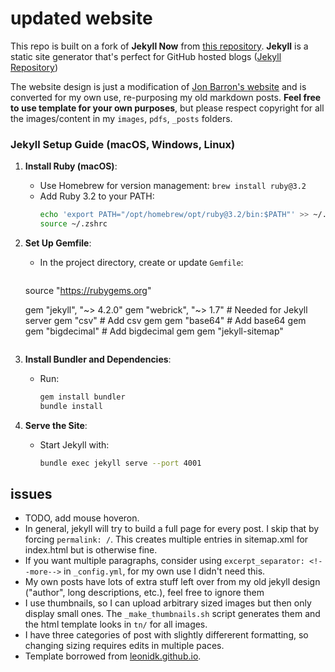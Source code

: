 # updated website

This repo is built on a fork of **Jekyll Now** from [this repository](https://github.com/barryclark/jekyll-now). **Jekyll** is a static site generator that's perfect for GitHub hosted blogs ([Jekyll Repository](https://github.com/jekyll/jekyll))

The website design is just a modification of [Jon Barron's website](https://jonbarron.info/) and is converted for my own use, re-purposing my old markdown posts. **Feel free to use template for your own purposes**, but please respect copyright for all the images/content in my `images`, `pdfs`, `_posts` folders. 

### Jekyll Setup Guide (macOS, Windows, Linux)

1. **Install Ruby (macOS)**:
   - Use Homebrew for version management: `brew install ruby@3.2`
   - Add Ruby 3.2 to your PATH:
     ```bash
     echo 'export PATH="/opt/homebrew/opt/ruby@3.2/bin:$PATH"' >> ~/.zshrc
     source ~/.zshrc
     ```

2. **Set Up Gemfile**:
   - In the project directory, create or update `Gemfile`:
     ```bash
    source "https://rubygems.org"

    gem "jekyll", "~> 4.2.0"
    gem "webrick", "~> 1.7"  # Needed for Jekyll server
    gem "csv"                 # Add csv gem
    gem "base64"              # Add base64 gem
    gem "bigdecimal"          # Add bigdecimal gem
    gem "jekyll-sitemap"
     ```

3. **Install Bundler and Dependencies**:
   - Run:
     ```bash
     gem install bundler
     bundle install
     ```

4. **Serve the Site**:
   - Start Jekyll with:
     ```bash
     bundle exec jekyll serve --port 4001
     ```


## issues
* TODO, add mouse hoveron. 
* In general, jekyll will try to build a full page for every post. I skip that by forcing `permalink: /`. This creates multiple entries in sitemap.xml for index.html but is otherwise fine. 
* If you want multiple paragraphs, consider using `excerpt_separator: <!--more-->` in `_config.yml`, for my own use I didn't need this. 
* My own posts have lots of extra stuff left over from my old jekyll design ("author", long descriptions, etc.), feel free to ignore them
* I use thumbnails, so I can upload arbitrary sized images but then only display small ones. The `_make_thumbnails.sh` script generates them and the html template looks in `tn/` for all images. 
* I have three categories of post with slightly differerent formatting, so changing sizing requires edits in multiple paces. 
* Template borrowed from [leonidk.github.io](leonidk.github.io).
